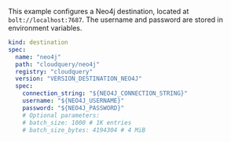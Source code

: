 This example configures a Neo4j destination, located at `bolt://localhost:7687`. The username and password are stored in environment variables.

```yaml copy
kind: destination
spec:
  name: "neo4j"
  path: "cloudquery/neo4j"
  registry: "cloudquery"
  version: "VERSION_DESTINATION_NEO4J"
  spec:
    connection_string: "${NEO4J_CONNECTION_STRING}"
    username: "${NEO4J_USERNAME}"
    password: "${NEO4J_PASSWORD}"
    # Optional parameters:
    # batch_size: 1000 # 1K entries
    # batch_size_bytes: 4194304 # 4 MiB
```
